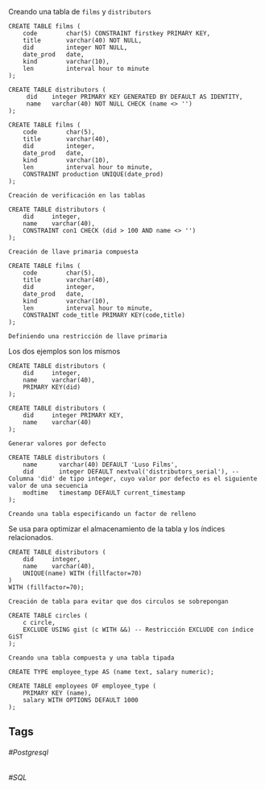 Creando una tabla de `films` y `distributors`

```postgresql
CREATE TABLE films (
    code        char(5) CONSTRAINT firstkey PRIMARY KEY,
    title       varchar(40) NOT NULL,
    did         integer NOT NULL,
    date_prod   date,
    kind        varchar(10),
    len         interval hour to minute
);

CREATE TABLE distributors (
     did    integer PRIMARY KEY GENERATED BY DEFAULT AS IDENTITY,
     name   varchar(40) NOT NULL CHECK (name <> '')
);
```

```postgresql
CREATE TABLE films (
    code        char(5),
    title       varchar(40),
    did         integer,
    date_prod   date,
    kind        varchar(10),
    len         interval hour to minute,
    CONSTRAINT production UNIQUE(date_prod)
);
```

`Creación de verificación en las tablas`

```postgresql
CREATE TABLE distributors (
    did     integer,
    name    varchar(40),
    CONSTRAINT con1 CHECK (did > 100 AND name <> '')
);
```

`Creación de llave primaria compuesta`

```postgresql
CREATE TABLE films (
    code        char(5),
    title       varchar(40),
    did         integer,
    date_prod   date,
    kind        varchar(10),
    len         interval hour to minute,
    CONSTRAINT code_title PRIMARY KEY(code,title)
);
```

`Definiendo una restricción de llave primaria`

Los dos ejemplos son los mismos

```postgresql
CREATE TABLE distributors (
    did     integer,
    name    varchar(40),
    PRIMARY KEY(did)
);

CREATE TABLE distributors (
    did     integer PRIMARY KEY,
    name    varchar(40)
);
```

`Generar valores por defecto`

```postgresql
CREATE TABLE distributors (
    name      varchar(40) DEFAULT 'Luso Films',
    did       integer DEFAULT nextval('distributors_serial'), -- Columna 'did' de tipo integer, cuyo valor por defecto es el siguiente valor de una secuencia 
    modtime   timestamp DEFAULT current_timestamp
);
```

`Creando una tabla especificando un factor de relleno`

Se usa para optimizar el almacenamiento de la tabla y los índices relacionados.

```postgresql
CREATE TABLE distributors (
    did     integer,
    name    varchar(40),
    UNIQUE(name) WITH (fillfactor=70)
)
WITH (fillfactor=70);
```

`Creación de tabla para evitar que dos circulos se sobrepongan`

```postgresql
CREATE TABLE circles (
    c circle, 
    EXCLUDE USING gist (c WITH &&) -- Restricción EXCLUDE con índice GiST
);
```

`Creando una tabla compuesta y una tabla tipada`

```postgresql
CREATE TYPE employee_type AS (name text, salary numeric);

CREATE TABLE employees OF employee_type (
    PRIMARY KEY (name),
    salary WITH OPTIONS DEFAULT 1000
);
```

## Tags

###### #Postgresql
###### #SQL